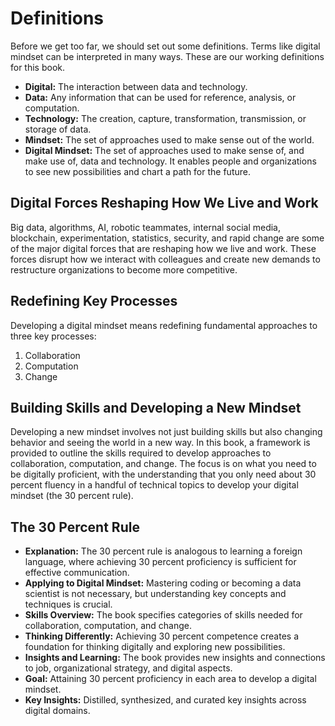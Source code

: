 # Definitions

Before we get too far, we should set out some definitions. Terms like digital mindset can be interpreted in many ways. These are our working definitions for this book.

- **Digital:** The interaction between data and technology.
- **Data:** Any information that can be used for reference, analysis, or computation.
- **Technology:** The creation, capture, transformation, transmission, or storage of data.
- **Mindset:** The set of approaches used to make sense out of the world.
- **Digital Mindset:** The set of approaches used to make sense of, and make use of, data and technology. It enables people and organizations to see new possibilities and chart a path for the future.

## Digital Forces Reshaping How We Live and Work

Big data, algorithms, AI, robotic teammates, internal social media, blockchain, experimentation, statistics, security, and rapid change are some of the major digital forces that are reshaping how we live and work. These forces disrupt how we interact with colleagues and create new demands to restructure organizations to become more competitive.

## Redefining Key Processes

Developing a digital mindset means redefining fundamental approaches to three key processes:

1. Collaboration
2. Computation
3. Change

## Building Skills and Developing a New Mindset

Developing a new mindset involves not just building skills but also changing behavior and seeing the world in a new way. In this book, a framework is provided to outline the skills required to develop approaches to collaboration, computation, and change. The focus is on what you need to be digitally proficient, with the understanding that you only need about 30 percent fluency in a handful of technical topics to develop your digital mindset (the 30 percent rule).

## The 30 Percent Rule

- **Explanation:** The 30 percent rule is analogous to learning a foreign language, where achieving 30 percent proficiency is sufficient for effective communication.
- **Applying to Digital Mindset:** Mastering coding or becoming a data scientist is not necessary, but understanding key concepts and techniques is crucial.
- **Skills Overview:** The book specifies categories of skills needed for collaboration, computation, and change.
- **Thinking Differently:** Achieving 30 percent competence creates a foundation for thinking digitally and exploring new possibilities.
- **Insights and Learning:** The book provides new insights and connections to job, organizational strategy, and digital aspects.
- **Goal:** Attaining 30 percent proficiency in each area to develop a digital mindset.
- **Key Insights:** Distilled, synthesized, and curated key insights across digital domains.


